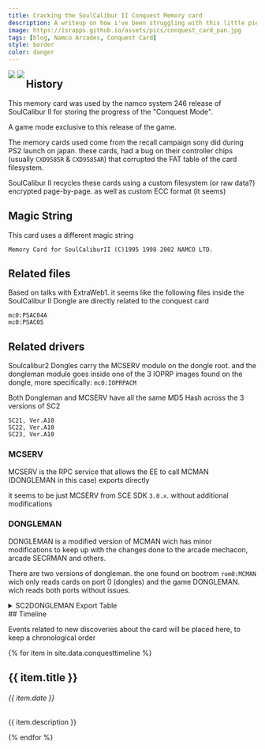 ```yaml
---
title: Cracking the SoulCalibur II Conquest Memory card
description: A writeup on how i've been struggling with this little piece of history. the second rarest memcard in the world (IMO)
image: https://israpps.github.io/assets/pics/conquest_card_pan.jpg
tags: [blog, Namco Arcades, Conquest Card]
style: border
color: danger
---
```


<div id="banner" style="overflow: hidden; align-items: center; float: left;">
    <div class="" style="max-width: 40%; max-height: 40%; display: inline-block;">
        <img src ="/assets/pics/conquest_card_front.jpg" class="wow animated fadeIn">
    </div>
    <div class="" style="max-width: 40%; max-height: 40%; display: inline-block;">
        <img src ="/assets/pics/conquest_card_back.jpg" class="wow animated fadeIn">
    </div>
</div>

## History

This memory card was used by the namco system 246 release of SoulCalibur II for storing the progress of the "Conquest Mode".

A game mode exclusive to this release of the game.

The memory cards used come from the recall campaign sony did during PS2 launch on japan. these cards, had a bug on their controller chips (usually `CXD9585R` & `CXD9585AR`) that corrupted the FAT table of the card filesystem.

SoulCalibur II recycles these cards using a custom filesystem (or raw data?) encrypted page-by-page. as well as custom ECC format (it seems)

## Magic String

This card uses a different magic string

```Memory Card for SoulCaliburII (C)1995 1998 2002 NAMCO LTD.```

## Related files

Based on talks with ExtraWeb1. it seems like the following files inside the SoulCalibur II Dongle are directly related to the conquest card

```
mc0:PSAC04A
mc0:PSAC05
```

## Related drivers

Soulcalibur2 Dongles carry the MCSERV module on the dongle root. and the dongleman module goes inside one of the 3 IOPRP images found on the dongle, more specifically: `mc0:IOPRPACM`

Both Dongleman and MCSERV have all the same MD5 Hash across the 3 versions of SC2

```
SC21, Ver.A10
SC22, Ver.A10
SC23, Ver.A10
```

### MCSERV

MCSERV is the RPC service that allows the EE to call MCMAN (DONGLEMAN in this case) exports directly

it seems to be just MCSERV from SCE SDK `3.0.x`. without additional modifications

### DONGLEMAN

DONGLEMAN is a modified version of MCMAN wich has minor modifications to keep up with the changes done to the arcade mechacon, arcade SECRMAN and others.

There are two versions of dongleman. the one found on bootrom `rom0:MCMAN` wich only reads cards on port 0 (dongles) and the game DONGLEMAN. wich reads both ports without issues.

<details>
    <summary>SC2DONGLEMAN Export Table</summary>

function label           | export number
------------------------ | --------------
`mcman_stub`               | 0
`mcman_stub`               | 1
`mcman_stub`               | 2
`mcman_stub`               | 3
`mcman_stub`               | 4
`McDetectCard`             | 5
`McOpen`                   | 6
`McClose`                  | 7
`McRead`                   | 8
`McWrite`                  | 9
`McSeek`                   | 10
`McFormat`                 | 11
`McGetDir`                 | 12
`McDelete`                 | 13
`McFlush`                  | 14
`McChDir`                  | 15
`McSetFileInfo`            | 16
`McEraseBlock`             | 17
`McReadPage`               | 18
`McWritePage`              | 19
`McDataChecksum`           | 20
`McDetectCard2`            | 21
`McGetFormat`              | 22
`McGetEntSpace`            | 23
`McReplaceBadBlock`        | 24
`McCloseAll`               | 25
`mcman_sio2_mtap_get_sl`   | 26
`mcman_stub`               | 27
`mcman_stub`               | 28
`McReadPS1PDACard`         | 29
`McWritePS1PDACard`        | 30
`mcman_stub`               | 31
`mcman_stub`               | 32
`mcman_stub`               | 33
`mcman_stub`               | 34
`mcman_stub`               | 35
`McUnformat`               | 36
`McRetOnly`                | 37
`McGetFreeClusters`        | 38
`McGetMcType`              | 39
`McSetPS1CardFlag`         | 40
`mcman_stub`               | 41
`McGetModuleInfo`          | 42
`McGetCardSpec`            | 43
`McGetFATentry`            | 44
`McCheckBlock`             | 45
`McSetFATentry`            | 46
`McReadDirEntry`           | 47
`Mc1stCacheEntSetWrFlag`   | 48
`McCreateDirentry`         | 49
`McReadCluster`            | 50
`McFlushCache`             | 51
`McSetDirEntryState`       | 52
`mcman_stub`               | 53

</details>
## Timeline

Events related to new discoveries about the card will be placed here, to keep a chronological order

<div class="col mt-4">
  <div class="timeline-body bg-themed">
    {% for item in site.data.conquesttimeline %}
      <div class="timeline-item">
        <div class="content">
          <h2>{{ item.title }}</h2>
          <h6 class="date">{{ item.date }}</h6>
          <p>{{ item.description }}</p>
        </div>
      </div>
    {% endfor %}
  </div>
</div>
